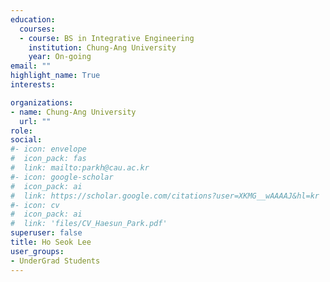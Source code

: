 ```yaml
---
education:
  courses:
  - course: BS in Integrative Engineering
    institution: Chung-Ang University
    year: On-going
email: ""
highlight_name: True
interests:

organizations:
- name: Chung-Ang University
  url: ""
role: 
social:
#- icon: envelope
#  icon_pack: fas
#  link: mailto:parkh@cau.ac.kr
#- icon: google-scholar
#  icon_pack: ai
#  link: https://scholar.google.com/citations?user=XKMG__wAAAAJ&hl=kr
#- icon: cv
#  icon_pack: ai
#  link: 'files/CV_Haesun_Park.pdf'
superuser: false
title: Ho Seok Lee
user_groups:
- UnderGrad Students
---
```



